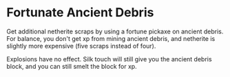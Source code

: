 # Fortunate Ancient Debris

Get additional netherite scraps by using a fortune pickaxe on ancient debris. For balance, you don't get xp from mining ancient debris, and netherite is slightly more expensive (five scraps instead of four).

Explosions have no effect. Silk touch will still give you the ancient debris block, and you can still smelt the block for xp.
